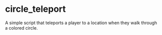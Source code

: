 # circle_teleport
A simple script that teleports a player to a location when they walk through a colored circle.
